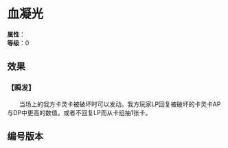 
<script setup>
let list = [
    { number: "SP02-015", url: "/packs/SP02" }
]
</script>

# 血凝光

**属性**：<CardAttribute text="暗"/><br>
**等级**：0

## 效果

### 【瞬发】

&emsp;&emsp;当场上的我方卡灵卡被破坏时可以发动。我方玩家LP回复被破坏的卡灵卡AP与DP中更高的数值。或者不回复LP而从卡组抽1张卡。

## 编号版本

<CardNumberBox :list="list"/>

